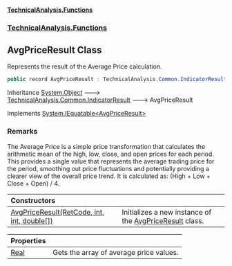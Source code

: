 #### [TechnicalAnalysis\.Functions](Atypical.TechnicalAnalysis.Functions.md 'Atypical\.TechnicalAnalysis\.Functions')
### [TechnicalAnalysis\.Functions](Atypical.TechnicalAnalysis.Functions.md#TechnicalAnalysis.Functions 'TechnicalAnalysis\.Functions')

## AvgPriceResult Class

Represents the result of the Average Price calculation\.

```csharp
public record AvgPriceResult : TechnicalAnalysis.Common.IndicatorResult, System.IEquatable<TechnicalAnalysis.Functions.AvgPriceResult>
```

Inheritance [System\.Object](https://docs.microsoft.com/en-us/dotnet/api/System.Object 'System\.Object') &#129106; [TechnicalAnalysis\.Common\.IndicatorResult](https://docs.microsoft.com/en-us/dotnet/api/TechnicalAnalysis.Common.IndicatorResult 'TechnicalAnalysis\.Common\.IndicatorResult') &#129106; AvgPriceResult

Implements [System\.IEquatable&lt;](https://docs.microsoft.com/en-us/dotnet/api/System.IEquatable-1 'System\.IEquatable\`1')[AvgPriceResult](AvgPriceResult.md 'TechnicalAnalysis\.Functions\.AvgPriceResult')[&gt;](https://docs.microsoft.com/en-us/dotnet/api/System.IEquatable-1 'System\.IEquatable\`1')

### Remarks
The Average Price is a simple price transformation that calculates the arithmetic mean 
of the high, low, close, and open prices for each period\. This provides a single value 
that represents the average trading price for the period, smoothing out price fluctuations 
and potentially providing a clearer view of the overall price trend\. It is calculated as: 
\(High \+ Low \+ Close \+ Open\) / 4\.

| Constructors | |
| :--- | :--- |
| [AvgPriceResult\(RetCode, int, int, double\[\]\)](AvgPriceResult.AvgPriceResult(RetCode,int,int,double[]).md 'TechnicalAnalysis\.Functions\.AvgPriceResult\.AvgPriceResult\(TechnicalAnalysis\.Common\.RetCode, int, int, double\[\]\)') | Initializes a new instance of the [AvgPriceResult](AvgPriceResult.md 'TechnicalAnalysis\.Functions\.AvgPriceResult') class\. |

| Properties | |
| :--- | :--- |
| [Real](AvgPriceResult.Real.md 'TechnicalAnalysis\.Functions\.AvgPriceResult\.Real') | Gets the array of average price values\. |
